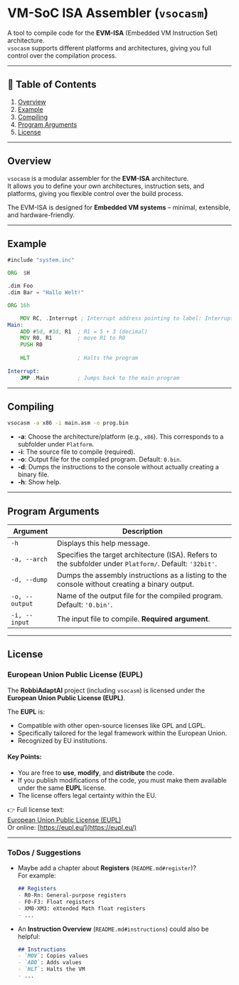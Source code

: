 # VM-SoC ISA Assembler (`vsocasm`)

A tool to compile code for the **EVM-ISA** (Embedded VM Instruction Set) architecture.  
`vsocasm` supports different platforms and architectures, giving you full control over the compilation process.

---

## 📑 Table of Contents
1. [Overview](#overview)
2. [Example](#example)
3. [Compiling](#compiling)
4. [Program Arguments](#program-arguments)
5. [License](#license)

---

## Overview
`vsocasm` is a modular assembler for the **EVM-ISA** architecture.  
It allows you to define your own architectures, instruction sets, and platforms, giving you flexible control over the build process.

The EVM-ISA is designed for **Embedded VM systems** – minimal, extensible, and hardware-friendly.

---

## Example

```asm
#include "system.inc"

ORG  $H

.dim Foo
.dim Bar = "Hallo Welt!"

ORG 16h

	MOV RC, .Interrupt ; Interrupt address pointing to label: Interrupt
Main:
	ADD #5d, #3d, R1  ; R1 = 5 + 3 (decimal)
	MOV R0, R1        ; move R1 to R0
	PUSH R0
	
	HLT               ; Halts the program
	
Interrupt:
	JMP .Main         ; Jumps back to the main program
```

---

## Compiling

```bash
vsocasm -a x86 -i main.asm -o prog.bin
```

- **-a**: Choose the architecture/platform (e.g., `x86`). This corresponds to a subfolder under `Platform`.  
- **-i**: The source file to compile (required).  
- **-o**: Output file for the compiled program. Default: `0.bin`.  
- **-d**: Dumps the instructions to the console without actually creating a binary file.  
- **-h**: Show help.

---

## Program Arguments

| Argument        | Description                                                                                                                                |
|-----------------|--------------------------------------------------------------------------------------------------------------------------------------------|
| `-h`            | Displays this help message.                                                                                                                |
| `-a, --arch`    | Specifies the target architecture (ISA). Refers to the subfolder under `Platform/`. Default: `'32bit'`.                                   |
| `-d, --dump`    | Dumps the assembly instructions as a listing to the console without creating a binary output.                                              |
| `-o, --output`  | Name of the output file for the compiled program. Default: `'0.bin'`.                                                                     |
| `-i, --input`   | The input file to compile. **Required argument**.                                                                                          |

---

## License

### European Union Public License (EUPL)

The **RobbiAdaptAI** project (including `vsocasm`) is licensed under the **European Union Public License (EUPL)**.

The **EUPL** is:
- Compatible with other open-source licenses like GPL and LGPL.
- Specifically tailored for the legal framework within the European Union.
- Recognized by EU institutions.

#### Key Points:
- You are free to **use**, **modify**, and **distribute** the code.
- If you publish modifications of the code, you must make them available under the same **EUPL** license.
- The license offers legal certainty within the EU.

👉 Full license text:  
[European Union Public License (EUPL)](LICENSE.txt)  
Or online: [https://eupl.eu/](https://eupl.eu/)

---

### ToDos / Suggestions
- Maybe add a chapter about **Registers** (`README.md#register`)?  
  For example:
  ```markdown
  ## Registers
  - R0-Rn: General-purpose registers
  - F0-F3: Float registers
  - XM0-XM3: eXtended Math float registers
  - ...
  ```
- An **Instruction Overview** (`README.md#instructions`) could also be helpful:
  ```markdown
  ## Instructions
  - `MOV`: Copies values
  - `ADD`: Adds values
  - `HLT`: Halts the VM
  - ...
  ```

